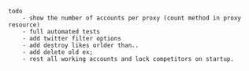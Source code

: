     todo
        - show the number of accounts per proxy (count method in proxy resource)
        - full automated tests
        - add twitter filter options
        - add destroy likes orlder than..
        - add delete old ex;
        - rest all working accounts and lock competitors on startup.
        
